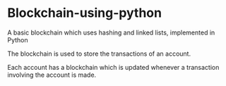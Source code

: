 # Blockchain-using-python
A basic blockchain which uses hashing and linked lists, implemented in Python

The blockchain is used to store the transactions of an account. 

Each account has a blockchain which is updated whenever a transaction involving the account is made.
